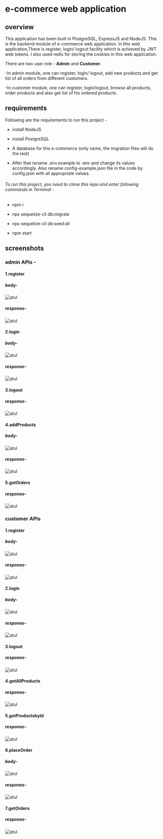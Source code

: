 # e-commerce web application

## overview

This application has been built in PostgreSQL, ExpressJS and NodeJS.
This is the backend module of e-commerce web application. In this web application,There is register, login/ logout facility which is achieved by JWT web tokens. I also used redis for storing the cookies in this web application.

There are two user role - **Admin** and **Customer**.

-In admin module, one can register, login/ logout, add new products and get list of all orders from different customers.

-In customer module, one can register, login/logout, browse all products, order products and also get list of his ordered products.

## requirements

Following are the requirements to run this project - 

- install NodeJS
- install PostgreSQL
- A database for this e-commerce (only name, the migration files will do the rest)

- After that rename .env.example to .env and change its values accordingly. Also rename config-example.json file in the code by config.json with all appropriate values. 

###### To run this project, you need to clone this repo and enter following commands in Terminal -

- npm i

- npx sequelize-cli db:migrate

- npx sequelize-cli db:seed:all

- npm start


## screenshots

### admin APIs - 

#### 1.register
##### body- 
![atul](https://i.imgur.com/yRkHZvD.png)

##### response-
![atul](https://i.imgur.com/wDYnJth.png)

#### 2.login
##### body-
![atul](https://i.imgur.com/Se5BcmC.png)

##### response-
![atul](https://i.imgur.com/5fC75sO.png)

#### 3.logout
##### response-
![atul](https://i.imgur.com/TjbknJC.png)

#### 4.addProducts
##### body-
![atul](https://i.imgur.com/bgq5OBY.png)

##### response-
![atul](https://i.imgur.com/GRQgVyY.png)                            

#### 5.getOrders
##### response-
![atul](https://i.imgur.com/BhBpquv.png)                                

### customer APIs
                                                                
#### 1.register
##### body-
![atul](https://i.imgur.com/vdhg9AR.png)

##### response-
![atul](https://i.imgur.com/2ktLWSH.png)

#### 2.login
##### body-
![atul](https://i.imgur.com/CvliqwV.png)

##### response-
![atul](https://i.imgur.com/k85Tjj7.png)

#### 3.logout
##### response-
![atul](https://i.imgur.com/qfJR3SL.png)

#### 4.getAllProducts
##### response-
![atul](https://i.imgur.com/JBjGuZt.png)

#### 5.getProductsbyId
##### response-
![atul](https://i.imgur.com/g88GszF.png)

#### 6.placeOrder
##### body-
![atul](https://i.imgur.com/WBpKpxm.png)

##### response-
![atul](https://i.imgur.com/TIhcGkK.png)

#### 7.getOrders
##### response-
![atul](https://i.imgur.com/iVwdpdp.png)

